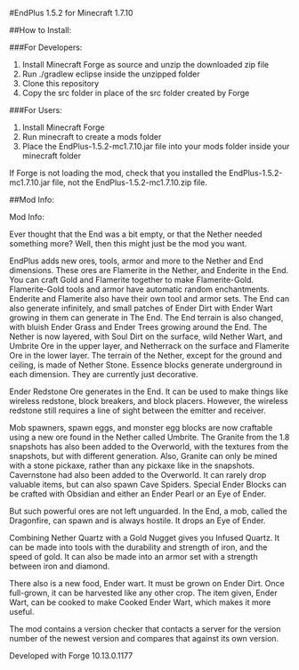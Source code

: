 #EndPlus 1.5.2 for Minecraft 1.7.10


##How to Install:

###For Developers:

1. Install Minecraft Forge as source and unzip the downloaded zip file
2. Run ./gradlew eclipse inside the unzipped folder
2. Clone this repository
3. Copy the src folder in place of the src folder created by Forge

###For Users:

1. Install Minecraft Forge
2. Run minecraft to create a mods folder 
3. Place the EndPlus-1.5.2-mc1.7.10.jar file into your mods folder inside your minecraft folder

If Forge is not loading the mod, check that you installed the EndPlus-1.5.2-mc1.7.10.jar file, not the EndPlus-1.5.2-mc1.7.10.zip file.

##Mod Info:

Mod Info:

Ever thought that the End was a bit empty, or that the Nether needed something more?
Well, then this might just be the mod you want.

EndPlus adds new ores, tools, armor and more to the Nether and End dimensions. These ores are Flamerite in the Nether, and Enderite in the End. You can craft Gold and Flamerite together to make Flamerite-Gold. Flamerite-Gold tools and armor have automatic random enchantments. Enderite and Flamerite also have their own tool and armor sets. The End can also generate infinitely, and small patches of Ender Dirt with Ender Wart growing in them can generate in The End. The End terrain is also changed, with bluish Ender Grass and Ender Trees growing around the End. The Nether is now layered, with Soul Dirt on the surface, wild Nether Wart, and Umbrite Ore in the upper layer, and Netherrack on the surface and Flamerite Ore in the lower layer. The terrain of the Nether, except for the ground and ceiling, is made of Nether Stone. Essence blocks generate underground in each dimension. They are currently just decorative.

Ender Redstone Ore generates in the End. It can be used to make things like wireless redstone, block breakers, and block placers. However, the wireless redstone still requires a line of sight between the emitter and receiver.

Mob spawners, spawn eggs, and monster egg blocks are now craftable using a new ore found in the Nether called Umbrite. The Granite from the 1.8 snapshots has also been added to the Overworld, with the textures from the snapshots, but with different generation. Also, Granite can only be mined with a stone pickaxe, rather than any pickaxe like in the snapshots. Cavernstone had also been added to the Overworld. It can rarely drop valuable items, but can also spawn Cave Spiders. Special Ender Blocks can be crafted with Obsidian and either an Ender Pearl or an Eye of Ender.

But such powerful ores are not left unguarded. In the End, a mob, called the Dragonfire, can spawn and is always hostile. It drops an Eye of Ender.

Combining Nether Quartz with a Gold Nugget gives you Infused Quartz. It can be made into tools with the durability and strength of iron, and the speed of gold. It can also be made into an armor set with a  strength between iron and diamond.

There also is a new food, Ender wart. It must be grown on Ender Dirt. Once full-grown, it can be harvested like any other crop. The item given, Ender Wart, can be cooked to make Cooked Ender Wart, which makes it more useful.

The mod contains a version checker that contacts a server for the version number of the newest version and compares that against its own version.

Developed with Forge 10.13.0.1177

